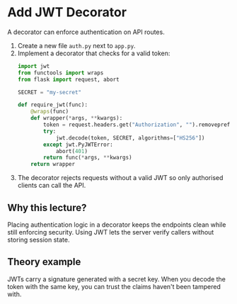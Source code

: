 # Add JWT Decorator
A decorator can enforce authentication on API routes.


1. Create a new file `auth.py` next to `app.py`.
2. Implement a decorator that checks for a valid token:
   ```python
   import jwt
   from functools import wraps
   from flask import request, abort

   SECRET = "my-secret"

   def require_jwt(func):
       @wraps(func)
       def wrapper(*args, **kwargs):
           token = request.headers.get("Authorization", "").removeprefix("Bearer ")
           try:
               jwt.decode(token, SECRET, algorithms=["HS256"])
           except jwt.PyJWTError:
               abort(401)
           return func(*args, **kwargs)
       return wrapper
   ```
3. The decorator rejects requests without a valid JWT so only authorised
   clients can call the API.

## Why this lecture?

Placing authentication logic in a decorator keeps the endpoints clean while
still enforcing security. Using JWT lets the server verify callers without
storing session state.
## Theory example
JWTs carry a signature generated with a secret key. When you decode the token with the same key, you can trust the claims haven't been tampered with.

